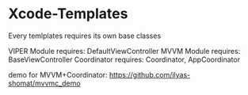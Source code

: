 # Xcode-Templates

Every temlplates requires its own base classes

VIPER Module requires: DefaultViewController
MVVM Module requires: BaseViewController
Coordinator requires: Coordinator, AppCoordinator

demo for MVVM+Coordinator: https://github.com/ilyas-shomat/mvvmc_demo
